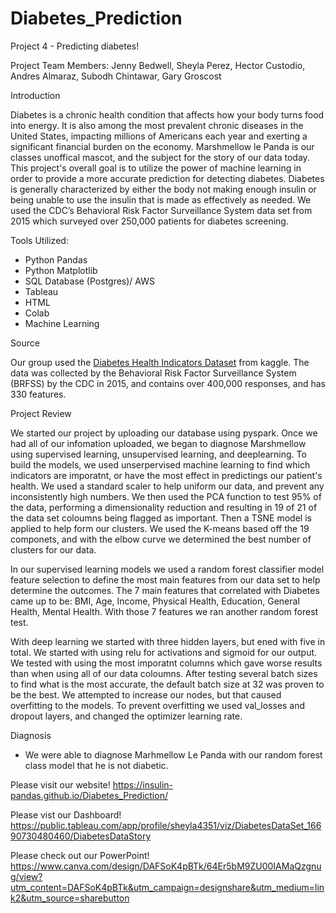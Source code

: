 # Diabetes_Prediction
Project 4 - Predicting diabetes! 

Project Team Members: Jenny Bedwell, Sheyla Perez, Hector Custodio, Andres Almaraz, Subodh Chintawar, Gary Groscost

Introduction 

Diabetes is a chronic health condition that affects how your body turns food into energy. It is also among the most prevalent chronic diseases in the United States, impacting millions of Americans each year and exerting a significant financial burden on the economy. Marshmellow le Panda is our classes unoffical mascot, and the subject for the story of our data today. This project's overall goal is to utilize the power of machine learning in order to provide a more accurate prediction for detecting diabetes. Diabetes is generally characterized by either the body not making enough insulin or being unable to use the insulin that is made as effectively as needed. We used the CDC’s Behavioral Risk Factor Surveillance System data set from 2015 which surveyed over 250,000 patients for diabetes screening. 

Tools Utilized:
- Python Pandas
- Python Matplotlib
- SQL Database (Postgres)/ AWS
- Tableau
- HTML
- Colab
- Machine Learning

Source

Our group used the <a href="https://www.kaggle.com/code/alexteboul/diabetes-health-indicators-dataset-notebook">Diabetes Health Indicators Dataset</a> from kaggle. The data was collected by the Behavioral Risk Factor Surveillance System (BRFSS) by the CDC in 2015, and contains over 400,000 responses, and has 330 features. 

Project Review

We started our project by uploading our database using pyspark. Once we had all of our infomation uploaded, we began to diagnose Marshmellow using supervised learning, unsupervised learning, and deeplearning. To build the models, we used unserpervised machine learning to find which indicators are imporatnt, or have the most effect in predictings our patient's health. We used a standard scaler to help uniform our data, and prevent any inconsistently high numbers. We then used the PCA function to test 95% of the data, performing a dimensionality reduction and resulting in 19 of 21 of the data set coloumns being flagged as important. Then a TSNE model is applied to help form our clusters. We used the K-means based off the 19 componets, and with the elbow curve we determined the best number of clusters for our data.

In our supervised learning models we used a random forest classifier model feature selection to define the most main features from our data set to help determine the outcomes. The 7 main features that correlated with Diabetes came up to be: BMI, Age, Income, Physical Health, Education, General Health, Mental Health. With those 7 features we ran another random forest test. 

With deep learning we started with three hidden layers, but ened with five in total. We started with using relu for activations and sigmoid for our output. We tested with using the most imporatnt columns which gave worse results than when using all of our data coloumns. After testing several batch sizes to find what is the most accurate, the default batch size at 32 was proven to be the best. We attempted to increase our nodes, but that caused overfitting to the models. To prevent overfitting we used val_losses and dropout layers, and changed the optimizer learning rate. 

Diagnosis 
- We were able to diagnose Marhmellow Le Panda with our random forest class model that he is not diabetic. 

Please visit our website! 
https://insulin-pandas.github.io/Diabetes_Prediction/

Please vist our Dashboard!
https://public.tableau.com/app/profile/sheyla4351/viz/DiabetesDataSet_16690730480460/DiabetesDataStory


Please check out our PowerPoint!
https://www.canva.com/design/DAFSoK4pBTk/64Er5bM9ZU00IAMaQzgnug/view?utm_content=DAFSoK4pBTk&utm_campaign=designshare&utm_medium=link2&utm_source=sharebutton 
